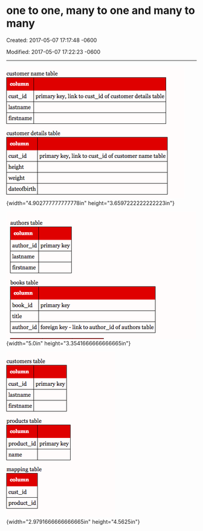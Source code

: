# one to one, many to one and many to many

Created: 2017-05-07 17:17:48 -0600

Modified: 2017-05-07 17:22:23 -0600

---

![customer name table cust id primary key, link to cust id of customer details table firstn ame customer details table cust id height weight dateoffirth primary key, link to cust id of customer name table ](../media/Basic-one-to-one,-many-to-one-and-many-to-many-image1.png){width="4.902777777777778in" height="3.6597222222222223in"}



![authors table author id primary key lastnam e firstn ame books table book id primary key title author id foreign key - link to author id of authors table ](../media/Basic-one-to-one,-many-to-one-and-many-to-many-image2.png){width="5.0in" height="3.3541666666666665in"}



![customers table cust id primary key firstn ame products table product id primary key nam e mapping table cust id product id ](../media/Basic-one-to-one,-many-to-one-and-many-to-many-image3.png){width="2.9791666666666665in" height="4.5625in"}





